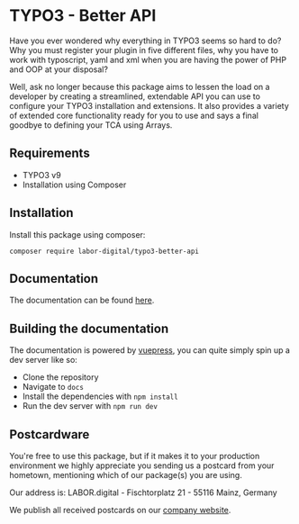 # TYPO3 - Better API
Have you ever wondered why everything in TYPO3 seems so hard to do? Why you must register your plugin in five different files,
why you have to work with typoscript, yaml and xml when you are having the power of PHP and OOP at your disposal?

Well, ask no longer because this package aims to lessen the load on a developer by creating a streamlined,
extendable API you can use to configure your TYPO3 installation and extensions. It also provides a variety of extended 
core functionality ready for you to use and says a final goodbye to defining your TCA using Arrays.

## Requirements

- TYPO3 v9
- Installation using Composer

## Installation
Install this package using composer:

```
composer require labor-digital/typo3-better-api
```

## Documentation
The documentation can be found [here](https://typo3-better-api.labor.tools).

## Building the documentation
The documentation is powered by [vuepress](https://vuepress.vuejs.org/), you can quite simply spin up a dev server like so:

- Clone the repository
- Navigate to ```docs```
- Install the dependencies with ```npm install```
- Run the dev server with ```npm run dev```

## Postcardware
You're free to use this package, but if it makes it to your production environment we highly appreciate you sending us a postcard from your hometown, mentioning which of our package(s) you are using.

Our address is: LABOR.digital - Fischtorplatz 21 - 55116 Mainz, Germany

We publish all received postcards on our [company website](https://labor.digital). 
